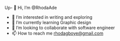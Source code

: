 Up- 👋 Hi, I’m @RhodaAde
- 👀 I’m interested in writing and exploring 
- 🌱 I’m currently learning Graphic design 
- 💞️ I’m looking to collaborate with software engineer 
- 📫 How to reach me rhodagboye@gmail.com

<!---
RhodaAde/RhodaAde is a ✨ special ✨ repository because its `README.md` (this file) appears on your GitHub profile.
You can click the Preview link to take a look at your changes.
--->
